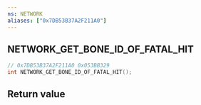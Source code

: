 ```yaml
---
ns: NETWORK
aliases: ["0x7DB53B37A2F211A0"]
---
```

## NETWORK_GET_BONE_ID_OF_FATAL_HIT

```c
// 0x7DB53B37A2F211A0 0x053BB329
int NETWORK_GET_BONE_ID_OF_FATAL_HIT();
```


## Return value
